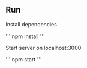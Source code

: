 ## Run

Install dependencies

'''
npm install
'''

Start server on localhost:3000

'''
npm start
'''